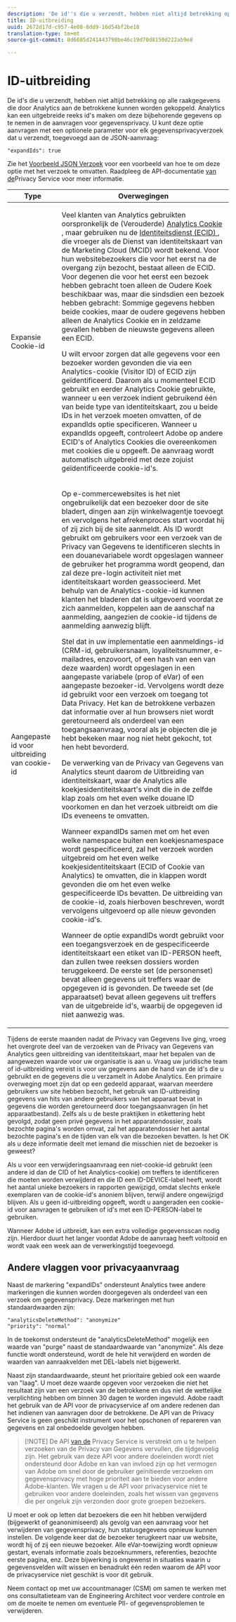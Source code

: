 ```yaml
---
description: 'De id''s die u verzendt, hebben niet altijd betrekking op alle raakgegevens die door Analytics aan de betrokkene kunnen worden gekoppeld. Analytics kan een uitgebreide reeks id''s maken om deze bijbehorende gegevens op te nemen in de aanvragen voor gegevensprivacy. U kunt deze optie aanvragen met een optionele parameter voor elk verzoek om gegevensprivacy dat u indient, toegevoegd aan de JSON-aanvraag '
title: ID-uitbreiding
uuid: 2672d17d-c957-4e08-8dd9-16d54bf2be18
translation-type: tm+mt
source-git-commit: 8d6685d241443798be46c19d70d8150d222ab9e8

---
```



# ID-uitbreiding

De id&#39;s die u verzendt, hebben niet altijd betrekking op alle raakgegevens die door Analytics aan de betrokkene kunnen worden gekoppeld. Analytics kan een uitgebreide reeks id&#39;s maken om deze bijbehorende gegevens op te nemen in de aanvragen voor gegevensprivacy. U kunt deze optie aanvragen met een optionele parameter voor elk gegevensprivacyverzoek dat u verzendt, toegevoegd aan de JSON-aanvraag:

```
"expandIds": true
```

Zie het [Voorbeeld JSON Verzoek](/help/admin/c-data-governance/gdpr-submit-access-delete.md#sample-json-request) voor een voorbeeld van hoe te om deze optie met het verzoek te omvatten. Raadpleeg de API-documentatie [van de](https://www.adobe.io/apis/experienceplatform/gdpr.html)Privacy Service voor meer informatie.

<table id="table_A10CA8DC8C1643CF84A4DF30A6740D51"> 
 <thead> 
  <tr> 
   <th colname="col1" class="entry"> Type </th> 
   <th colname="col2" class="entry"> Overwegingen </th> 
  </tr> 
 </thead>
 <tbody> 
  <tr> 
   <td colname="col1"> <p>Expansie Cookie-id </p> </td> 
   <td colname="col2"> <p>Veel klanten van Analytics gebruikten oorspronkelijk de (Verouderde) <a href="https://docs.adobe.com/content/help/en/core-services/interface/ec-cookies/cookies-privacy.html"> Analytics Cookie </a>, maar gebruiken nu de <a href="https://docs.adobe.com/content/help/en/id-service/using/home.html"> Identiteitsdienst (ECID) </a>, die vroeger als de Dienst van identiteitskaart van de Marketing Cloud (MCID) wordt bekend. Voor hun websitebezoekers die voor het eerst na de overgang zijn bezocht, bestaat alleen de ECID. Voor degenen die voor het eerst een bezoek hebben gebracht toen alleen de Oudere Koek beschikbaar was, maar die sindsdien een bezoek hebben gebracht: Sommige gegevens hebben beide cookies, maar de oudere gegevens hebben alleen de Analytics Cookie en in zeldzame gevallen hebben de nieuwste gegevens alleen een ECID. </p> <p>U wilt ervoor zorgen dat alle gegevens voor een bezoeker worden gevonden die via een Analytics-cookie (Visitor ID) of ECID zijn geïdentificeerd. Daarom als u momenteel ECID gebruikt en eerder Analytics Cookie gebruikte, wanneer u een verzoek indient gebruikend één van beide type van identiteitskaart, zou u beide IDs in het verzoek moeten omvatten, of de expandIds optie specificeren. Wanneer u expandIds opgeeft, controleert Adobe op andere ECID's of Analytics Cookies die overeenkomen met cookies die u opgeeft. De aanvraag wordt automatisch uitgebreid met deze zojuist geïdentificeerde cookie-id's. </p> </td> 
  </tr> 
  <tr> 
   <td colname="col1"> <p>Aangepaste id voor uitbreiding van cookie-id </p> </td> 
   <td colname="col2"> <p>Op e-commercewebsites is het niet ongebruikelijk dat een bezoeker door de site bladert, dingen aan zijn winkelwagentje toevoegt en vervolgens het afrekenproces start voordat hij of zij zich bij de site aanmeldt. Als ID wordt gebruikt om gebruikers voor een verzoek van de Privacy van Gegevens te identificeren slechts in een douanevariabele wordt opgeslagen wanneer de gebruiker het programma wordt geopend, dan zal deze pre-login activiteit niet met identiteitskaart worden geassocieerd. Met behulp van de Analytics-cookie-id kunnen klanten het bladeren dat is uitgevoerd voordat ze zich aanmelden, koppelen aan de aanschaf na aanmelding, aangezien de cookie-id tijdens de aanmelding aanwezig blijft. </p> <p>Stel dat in uw implementatie een aanmeldings-id (CRM-id, gebruikersnaam, loyaliteitsnummer, e-mailadres, enzovoort, of een hash van een van deze waarden) wordt opgeslagen in een aangepaste variabele (prop of eVar) of een aangepaste bezoeker-id. Vervolgens wordt deze id gebruikt voor een verzoek om toegang tot Data Privacy. Het kan de betrokkene verbazen dat informatie over al hun browsers niet wordt geretourneerd als onderdeel van een toegangsaanvraag, vooral als je objecten die je hebt bekeken maar nog niet hebt gekocht, tot hen hebt bevorderd. </p> <p>De verwerking van de Privacy van Gegevens van Analytics steunt daarom de Uitbreiding van identiteitskaart, waar de Analytics alle koekjesidentiteitskaart's vindt die in de zelfde klap zoals om het even welke douane ID voorkomen en dan het verzoek uitbreidt om die IDs eveneens te omvatten. </p> <p>Wanneer expandIDs samen met om het even welke namespace buiten een koekjesnamespace wordt gespecificeerd, zal het verzoek worden uitgebreid om het even welke koekjesidentiteitskaart (ECID of Cookie van Analytics) te omvatten, die in klappen wordt gevonden die om het even welke gespecificeerde IDs bevatten. De uitbreiding van de cookie-id, zoals hierboven beschreven, wordt vervolgens uitgevoerd op alle nieuw gevonden cookie-id's. </p> <p>Wanneer de optie expandIDs wordt gebruikt voor een toegangsverzoek en de gespecificeerde identiteitskaart een etiket van ID-PERSON heeft, dan zullen twee reeksen dossiers worden teruggekeerd. De eerste set (de personenset) bevat alleen gegevens uit treffers waar de opgegeven id is gevonden. De tweede set (de apparaatset) bevat alleen gegevens uit treffers van de uitgebreide id's, waarbij de opgegeven id niet aanwezig was. </p> </td> 
  </tr> 
 </tbody> 
</table>

Tijdens de eerste maanden nadat de Privacy van Gegevens live ging, vroeg het overgrote deel van de verzoeken van de Privacy van Gegevens van Analytics geen uitbreiding van identiteitskaart, maar het bepalen van de aangewezen waarde voor uw organisatie is aan u. Vraag uw juridische team of id-uitbreiding vereist is voor uw gegevens aan de hand van de id&#39;s die u gebruikt en de gegevens die u verzamelt in Adobe Analytics. Een primaire overweging moet zijn dat op een gedeeld apparaat, waarvan meerdere gebruikers uw site hebben bezocht, het gebruik van ID-uitbreiding gegevens van hits van andere gebruikers van het apparaat bevat in gegevens die worden geretourneerd door toegangsaanvragen (in het apparaatbestand). Zelfs als u de beste praktijken in etikettering hebt gevolgd, zodat geen privé gegevens in het apparatendossier, zoals bezochte pagina&#39;s worden omvat, zal het apparatendossier het aantal bezochte pagina&#39;s en de tijden van elk van die bezoeken bevatten. Is het OK als u deze informatie deelt met iemand die misschien niet de bezoeker is geweest?

Als u voor een verwijderingsaanvraag een niet-cookie-id gebruikt (een andere id dan de CID of het Analytics-cookie) om treffers te identificeren die moeten worden verwijderd en die ID een ID-DEVICE-label heeft, wordt het aantal unieke bezoekers in rapporten gewijzigd, omdat slechts enkele exemplaren van de cookie-id&#39;s anoniem blijven, terwijl andere ongewijzigd blijven. Als u geen id-uitbreiding opgeeft, wordt u aangeraden een cookie-id voor aanvragen te gebruiken of id&#39;s met een ID-PERSON-label te gebruiken.

Wanneer Adobe id uitbreidt, kan een extra volledige gegevensscan nodig zijn. Hierdoor duurt het langer voordat Adobe de aanvraag heeft voltooid en wordt vaak een week aan de verwerkingstijd toegevoegd.

## Andere vlaggen voor privacyaanvraag

Naast de markering &quot;expandIDs&quot; ondersteunt Analytics twee andere markeringen die kunnen worden doorgegeven als onderdeel van een verzoek om gegevensprivacy. Deze markeringen met hun standaardwaarden zijn:

```
"analyticsDeleteMethod": "anonymize"
"priority": "normal"
```

In de toekomst ondersteunt de &quot;analyticsDeleteMethod&quot; mogelijk een waarde van &quot;purge&quot; naast de standaardwaarde van &quot;anonymize&quot;. Als deze functie wordt ondersteund, wordt de hele hit verwijderd en worden de waarden van aanraakvelden met DEL-labels niet bijgewerkt.

Naast zijn standaardwaarde, steunt het prioritaire gebied ook een waarde van &quot;laag&quot;. U moet deze waarde opgeven voor verzoeken die niet het resultaat zijn van een verzoek van de betrokkene en dus niet de wettelijke verplichting hebben om binnen 30 dagen te worden ingevuld. Adobe raadt het gebruik van de API voor de privacyservice af om andere redenen dan het indienen van aanvragen door de betrokkene. De API van de Privacy Service is geen geschikt instrument voor het opschonen of repareren van gegevens en zal onbedoelde gevolgen hebben.

>[!NOTE] De API [van de](https://www.adobe.io/apis/experienceplatform/gdpr.html) Privacy Service is verstrekt om u te helpen verzoeken van de Privacy van Gegevens vervullen, die tijdgevoelig zijn. Het gebruik van deze API voor andere doeleinden wordt niet ondersteund door Adobe en kan van invloed zijn op het vermogen van Adobe om snel door de gebruiker geïnitieerde verzoeken om gegevensprivacy met hoge prioriteit aan te bieden voor andere Adobe-klanten. We vragen u de API voor privacyservice niet te gebruiken voor andere doeleinden, zoals het wissen van gegevens die per ongeluk zijn verzonden door grote groepen bezoekers.

U moet er ook op letten dat bezoekers die een hit hebben verwijderd (bijgewerkt of geanonimiseerd) als gevolg van een aanvraag voor het verwijderen van gegevensprivacy, hun statusgegevens opnieuw kunnen instellen. De volgende keer dat de bezoeker terugkeert naar uw website, wordt hij of zij een nieuwe bezoeker. Alle eVar-toewijzing wordt opnieuw gestart, evenals informatie zoals bezoeknummers, referenties, bezochte eerste pagina, enz. Deze bijwerking is ongewenst in situaties waarin u gegevensvelden wilt wissen en benadrukt één reden waarom de API voor de privacyservice niet geschikt is voor dit gebruik.

Neem contact op met uw accountmanager (CSM) om samen te werken met ons consultatieteam van de Engineering Architect voor verdere controle en om de moeite te nemen om eventuele PII- of gegevensproblemen te verwijderen.

